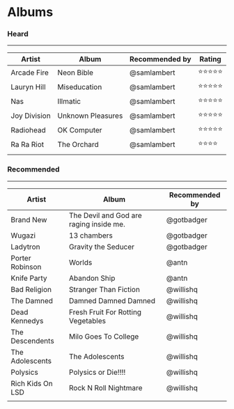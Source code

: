 # Albums

### Heard
----------
| Artist  | Album  | Recommended by | Rating   |
|---|---|---|---|
|  Arcade Fire | Neon Bible  |  @samlambert | :star::star::star::star::star:|
|  Lauryn Hill | Miseducation  |  @samlambert | :star::star::star::star::star:|
|  Nas | Illmatic  |  @samlambert | :star::star::star::star::star:|
|  Joy Division | Unknown Pleasures  |  @samlambert | :star::star::star::star::star:|
|  Radiohead | OK Computer  |  @samlambert | :star::star::star::star::star:|
|  Ra Ra Riot | The Orchard  |  @samlambert | :star::star::star::star:|
|   |   |   |

### Recommended
----------
| Artist  | Album  | Recommended by |
|---|---|---|
| Brand New  |  The Devil and God are raging inside me. |  @gotbadger |
| Wugazi | 13 chambers | @gotbadger |
| Ladytron | Gravity the Seducer | @gotbadger |
| Porter Robinson | Worlds | @antn |
| Knife Party | Abandon Ship | @antn |
| Bad Religion | Stranger Than Fiction | @willishq |
| The Damned | Damned Damned Damned | @willishq |
| Dead Kennedys | Fresh Fruit For Rotting Vegetables | @willishq |
| The Descendents | Milo Goes To College | @willishq |
| The Adolescents | The Adolescents | @willishq |
| Polysics | Polysics or Die!!!! | @willishq |
| Rich Kids On LSD | Rock N Roll Nightmare | @willishq |
| | | |
